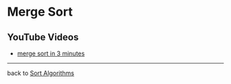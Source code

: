# Merge Sort 

## YouTube Videos 

- [merge sort in 3 minutes](https://youtu.be/4VqmGXwpLqc)

---
back to 
[Sort Algorithms](https://github.com/resources-indexing/Introduction-To-Algorithms#sort-algorithms)

